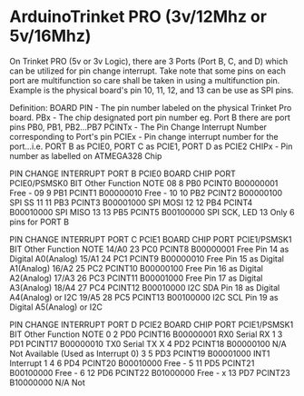 # ArduinoTrinket PRO (3v/12Mhz or 5v/16Mhz)

On Trinket PRO (5v or 3v Logic), there are 3 Ports (Port B, C, and D) which can be utilized for pin change interrupt.
Take note that some pins on each port are multifunction so care shall be taken in using a multifunction pin. Example is the physical board's pin 10, 11, 12, and 13 can be use as SPI pins.

Definition:
BOARD PIN - The pin number labeled on the physical Trinket Pro board.
PBx       - The chip designated port pin number eg. Port B there are port pins PB0, PB1, PB2...PB7
PCINTx    - The Pin Change Interrupt Number corresponding to Port's pin
PCIEx     - Pin change interrupt number for the port...i.e. PORT B as PCIE0, PORT C as PCIE1, PORT D as PCIE2
CHIPx     - Pin number as labelled on ATMEGA328 Chip

  PIN CHANGE INTERRUPT PORT B PCIE0
  BOARD     CHIP    PORT    PCIE0/PSMSK0  BIT              Other Function          NOTE
    08        8     PB0        PCINT0    B00000001          Free                  -
    09        9     PB1        PCINT1    B00000010          Free                  -
    10        10    PB2        PCINT2    B00000100          SPI SS
    11        11    PB3        PCINT3    B00001000          SPI MOSI
    12        12    PB4        PCINT4    B00010000          SPI MISO
    13        13    PB5        PCINT5    B00100000          SPI SCK, LED 13       Only 6 pins for PORT B

  PIN CHANGE INTERRUPT PORT C PCIE1
  BOARD     CHIP    PORT    PCIE1/PSMSK1  BIT              Other Function          NOTE
  14/A0       23     PC0        PCINT8    B00000001          Free                  Pin 14 as Digital A0(Analog)
  15/A1       24     PC1        PCINT9    B00000010          Free                  Pin 15 as Digital A1(Analog)
  16/A2       25     PC2        PCINT10   B00000100          Free                  Pin 16 as Digital A2(Analog)
  17/A3       26     PC3        PCINT11   B00001000          Free                  Pin 17 as Digital A3(Analog)
  18/A4       27     PC4        PCINT12   B00010000          I2C SDA               Pin 18 as Digital A4(Analog) or I2C
  19/A5       28     PC5        PCINT13   B00100000          I2C SCL               Pin 19 as Digital A5(Analog) or I2C

    
  PIN CHANGE INTERRUPT PORT D PCIE2
  BOARD     CHIP    PORT    PCIE1/PSMSK1   BIT              Other Function          NOTE
     0        2     PD0        PCINT16    B00000001         RX0                   Serial RX
     1        3     PD1        PCINT17    B00000010         TX0                   Serial TX
     X        4     PD2        PCINT18    B00000100         N/A                   Not Available (Used as Interrupt 0)
     3        5     PD3        PCINT19    B00001000         INT1                  Interrupt 1
     4        6     PD4        PCINT20    B00010000         Free                  -
     5        11    PD5        PCINT21    B00100000         Free                  -
     6        12    PD6        PCINT22    B01000000         Free                  -
     x        13    PD7        PCINT23    B10000000         N/A                   Not 
     
     
